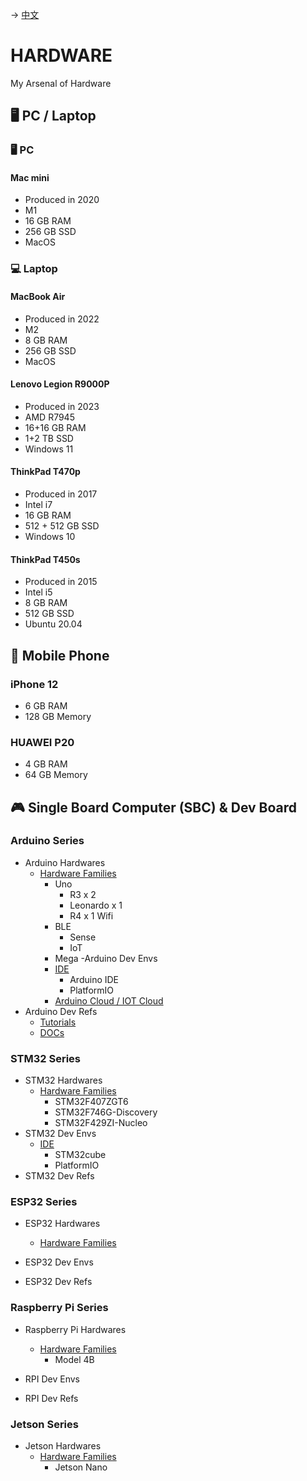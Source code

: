 -> [中文](/DEVENV/HARDWARE/hardware-cn.md)

# HARDWARE
My Arsenal of Hardware

## 🖥️ PC / Laptop

### 🖥️ PC

#### Mac mini
- Produced in 2020
- M1
- 16 GB RAM
- 256 GB SSD
- MacOS

### 💻️ Laptop

#### MacBook Air
- Produced in 2022
- M2
- 8 GB RAM
- 256 GB SSD
- MacOS

#### Lenovo Legion R9000P 
- Produced in 2023
- AMD R7945
- 16+16 GB RAM
- 1+2 TB SSD
- Windows 11

#### ThinkPad T470p 
- Produced in 2017
- Intel i7
- 16 GB RAM
- 512 + 512 GB SSD
- Windows 10

#### ThinkPad T450s
- Produced in 2015
- Intel i5
- 8 GB RAM
- 512 GB SSD
- Ubuntu 20.04

## 📱 Mobile Phone

### iPhone 12
- 6 GB RAM
- 128 GB Memory

### HUAWEI P20
- 4 GB RAM
- 64 GB Memory

## 🎮️ Single Board Computer (SBC) & Dev Board
### Arduino Series
- Arduino Hardwares
  - [Hardware Families](https://www.arduino.cc/en/hardware)
    - Uno
      - R3 x 2
      - Leonardo x 1
      - R4 x 1 Wifi
    - BLE
      - Sense
      - IoT
    - Mega
-Arduino Dev Envs
    - [IDE](https://www.arduino.cc/en/software)
      - Arduino IDE
      - PlatformIO
    - [Arduino Cloud / IOT Cloud](https://cloud.arduino.cc/)
- Arduino Dev Refs
    - [Tutorials](https://www.arduino.cc/en/Tutorial/HomePage)
    - [DOCs](https://docs.arduino.cc/)

### STM32 Series
- STM32 Hardwares
    - [Hardware Families](https://www.st.com/en/microcontrollers-microprocessors.html)
      - STM32F407ZGT6
      - STM32F746G-Discovery
      - STM32F429ZI-Nucleo
- STM32 Dev Envs
    - [IDE](https://www.st.com/en/development-tools/stm32cubeide.)
      - STM32cube
      - PlatformIO
- STM32 Dev Refs

### ESP32 Series
- ESP32 Hardwares
  - [Hardware Families](https://www.espressif.com/en/products/devkits)
- ESP32 Dev Envs

- ESP32 Dev Refs

### Raspberry Pi Series
- Raspberry Pi Hardwares
  - [Hardware Families](https://www.raspberrypi.org/products/)
    - Model 4B
- RPI Dev Envs

- RPI Dev Refs

### Jetson Series
- Jetson Hardwares
  - [Hardware Families](https://developer.nvidia.com/embedded/jetson-modules)
    - Jetson Nano
